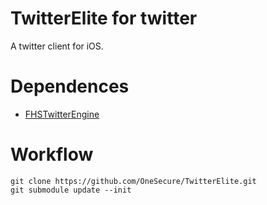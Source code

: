 TwitterElite for twitter
=========== 
A twitter client for iOS.


Dependences
=========== 
- [FHSTwitterEngine](https://github.com/fhsjaagshs/FHSTwitterEngine)


Workflow
====================== 
    git clone https://github.com/OneSecure/TwitterElite.git
    git submodule update --init
